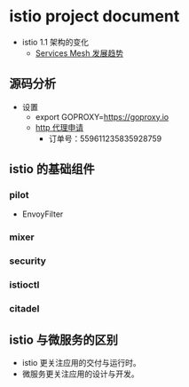 # istio project document

- istio 1.1 架构的变化
  - [Services Mesh 发展趋势](https://mp.weixin.qq.com/s/N_z14Ej_TUCEvo3Onzausw)

## 源码分析

- 设置
  - export GOPROXY=https://goproxy.io
  - [http 代理申请](http://ip.hutoudaili.com/)
    - 订单号：559611235835928759

## istio 的基础组件

### pilot

- EnvoyFilter

### mixer

### security

### istioctl

### citadel

## istio 与微服务的区别

- istio 更关注应用的交付与运行时。
- 微服务更关注应用的设计与开发。
